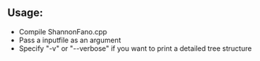 ## Usage:
  * Compile ShannonFano.cpp
  * Pass a inputfile as an argument
  * Specify "-v" or "--verbose" if you want to print a detailed tree structure
